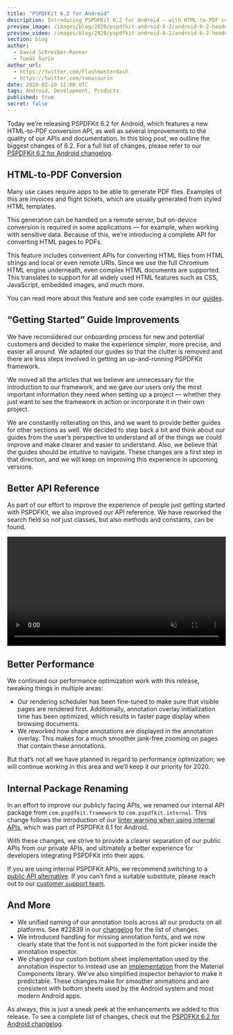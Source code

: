 ```yaml
---
title: "PSPDFKit 6.2 for Android"
description: Introducing PSPDFKit 6.2 for Android — with HTML-to-PDF conversion and several improvements to code structure and documentation.
preview_image: /images/blog/2020/pspdfkit-android-6-2/android-6-2-header.png
preview_video: /images/blog/2020/pspdfkit-android-6-2/android-6-2-header.mp4
section: blog
author:
  - David Schreiber-Ranner
  - Tomáš Šurín
author_url:
  - https://twitter.com/Flashmasterdash
  - https://twitter.com/tomassurin
date: 2020-02-20 12:00 UTC
tags: Android, Development, Products
published: true
secret: false
---
```


Today we’re releasing PSPDFKit 6.2 for Android, which features a new HTML-to-PDF conversion API, as well as several improvements to the quality of our APIs and documentation. In this blog post, we outline the biggest changes of 6.2. For a full list of changes, please refer to our [PSPDFKit 6.2 for Android changelog][changelog].

## HTML-to-PDF Conversion

Many use cases require apps to be able to generate PDF files. Examples of this are invoices and flight tickets, which are usually generated from styled HTML templates.

This generation can be handled on a remote server, but on-device conversion is required in some applications — for example, when working with sensitive data. Because of this, we’re introducing a complete API for converting HTML pages to PDFs.

This feature includes convenient APIs for converting HTML files from HTML strings and local or even remote URIs. Since we use the full Chromium HTML engine underneath, even complex HTML documents are supported. This translates to support for all widely used HTML features such as CSS, JavaScript, embedded images, and much more.

You can read more about this feature and see code examples in our [guides][html conversion guide].

## “Getting Started” Guide Improvements

We have reconsidered our onboarding process for new and potential customers and decided to make the experience simpler, more precise, and easier all around. We adapted our guides so that the clutter is removed and there are less steps involved in getting an up-and-running PSPDFKit framework.

We moved all the articles that we believe are unnecessary for the introduction to our framework, and we gave our users only the most important information they need when setting up a project — whether they just want to see the framework in action or incorporate it in their own project.

We are constantly reiterating on this, and we want to provide better guides for other sections as well. We decided to step back a bit and think about our guides from the user’s perspective to understand all of the things we could improve and make clearer and easier to understand. Also, we believe that the guides should be intuitive to navigate. These changes are a first step in that direction, and we will keep on improving this experience in upcoming versions.

## Better API Reference

As part of our effort to improve the experience of people just getting started with PSPDFKit, we also improved our API reference. We have reworked the search field so not just classes, but also methods and constants, can be found.

<video src="/images/blog/2020/pspdfkit-android-6-2/new-api-search.mp4" width="100%" loop muted playsinline data-controller="video" data-video-autoplay="true"></video>

## Better Performance

We continued our performance optimization work with this release, tweaking things in multiple areas:

- Our rendering scheduler has been fine-tuned to make sure that visible pages are rendered first. Additionally, annotation overlay initialization time has been optimized, which results in faster page display when browsing documents.
- We reworked how shape annotations are displayed in the annotation overlay. This makes for a much smoother jank-free zooming on pages that contain these annotations.

But that’s not all we have planned in regard to performance optimization; we will continue working in this area and we’ll keep it our priority for 2020.

## Internal Package Renaming

In an effort to improve our publicly facing APIs, we renamed our internal API package from `com.pspdfkit.framework` to `com.pspdfkit.internal`. This change follows the introduction of our [linter warning when using internal APIs][private api linter rule], which was part of PSPDFKit 6.1 for Android.

With these changes, we strive to provide a clearer separation of our public APIs from our private APIs, and ultimately a better experience for developers integrating PSPDFKit into their apps.

If you are using internal PSPDFKit APIs, we recommend switching to a [public API alternative][api docs]. If you can’t find a suitable substitute, please reach out to our [customer support team][support].

## And More

- We unified naming of our annotation tools across all our products on all platforms. See #22839 in our [changelog][] for the list of changes.
- We introduced handling for missing annotation fonts, and we now clearly state that the font is not supported in the font picker inside the annotation inspector.
- We changed our custom bottom sheet implementation used by the annotation inspector to instead use an [implementation][bottom sheets docs] from the Material Components library. We’ve also simplified inspector behavior to make it predictable. These changes make for smoother animations and are consistent with bottom sheets used by the Android system and most modern Android apps.

As always, this is just a sneak peek at the enhancements we added to this release. To see a complete list of changes, check out the [PSPDFKit 6.2 for Android changelog][changelog].

[private api linter rule]: /guides/android/current/announcements/unsupported-internal-symbols
[migration guide]: /guides/android/current/migration-guides/pspdfkit-6-2-migration-guide/
[changelog]: /changelog/android/#6.2.0
[support]: https://pspdfkit.com/support/request/
[api docs]: https://pspdfkit.com/api/android/reference/packages.html
[html conversion guide]: /guides/android/current/generating-pdfs/generating-pdf-from-html/
[bottom sheets docs]: https://material.io/develop/android/components/bottom-sheet-behavior/

